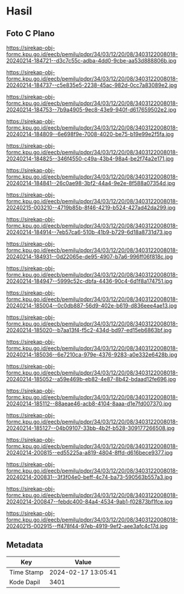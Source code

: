 # Hasil

## Foto C Plano

https://sirekap-obj-formc.kpu.go.id/eecb/pemilu/pdpr/34/03/12/20/08/3403122008018-20240214-184721--d3c7c55c-adba-4dd0-9cbe-aa53d888806b.jpg

https://sirekap-obj-formc.kpu.go.id/eecb/pemilu/pdpr/34/03/12/20/08/3403122008018-20240214-184737--c5e835e5-2238-45ac-982d-0cc7a83089e2.jpg

https://sirekap-obj-formc.kpu.go.id/eecb/pemilu/pdpr/34/03/12/20/08/3403122008018-20240214-184753--7b9a4905-9ec8-43e9-940f-d617659502e2.jpg

https://sirekap-obj-formc.kpu.go.id/eecb/pemilu/pdpr/34/03/12/20/08/3403122008018-20240214-184809--6e698f9e-7008-4020-be75-b19e99e2f5fa.jpg

https://sirekap-obj-formc.kpu.go.id/eecb/pemilu/pdpr/34/03/12/20/08/3403122008018-20240214-184825--346f4550-c49a-43b4-98a4-be2f74a2e171.jpg

https://sirekap-obj-formc.kpu.go.id/eecb/pemilu/pdpr/34/03/12/20/08/3403122008018-20240214-184841--26c0ae98-3bf2-44a4-9e2e-8f588a07354d.jpg

https://sirekap-obj-formc.kpu.go.id/eecb/pemilu/pdpr/34/03/12/20/08/3403122008018-20240215-003210--4719b85b-8f46-4219-b524-427ad42da299.jpg

https://sirekap-obj-formc.kpu.go.id/eecb/pemilu/pdpr/34/03/12/20/08/3403122008018-20240214-184914--7eb57ca6-510b-41b9-b729-6d18a8731d73.jpg

https://sirekap-obj-formc.kpu.go.id/eecb/pemilu/pdpr/34/03/12/20/08/3403122008018-20240214-184931--0d22065e-de95-4907-b7a6-996ff06f818c.jpg

https://sirekap-obj-formc.kpu.go.id/eecb/pemilu/pdpr/34/03/12/20/08/3403122008018-20240214-184947--5999c52c-dbfa-4436-90c4-6d1f8a174751.jpg

https://sirekap-obj-formc.kpu.go.id/eecb/pemilu/pdpr/34/03/12/20/08/3403122008018-20240214-185004--0c0db887-56d9-402e-b619-d836eee4ae13.jpg

https://sirekap-obj-formc.kpu.go.id/eecb/pemilu/pdpr/34/03/12/20/08/3403122008018-20240214-185020--b7aa13f4-f5c2-434d-bd97-ed15eb6863bf.jpg

https://sirekap-obj-formc.kpu.go.id/eecb/pemilu/pdpr/34/03/12/20/08/3403122008018-20240214-185036--6e7210ca-979e-4376-9283-a0e332e6428b.jpg

https://sirekap-obj-formc.kpu.go.id/eecb/pemilu/pdpr/34/03/12/20/08/3403122008018-20240214-185052--a59e469b-eb82-4e87-8b42-bdaad12fe696.jpg

https://sirekap-obj-formc.kpu.go.id/eecb/pemilu/pdpr/34/03/12/20/08/3403122008018-20240214-185112--88aeae46-acb8-4104-8aaa-d1e7fd007370.jpg

https://sirekap-obj-formc.kpu.go.id/eecb/pemilu/pdpr/34/03/12/20/08/3403122008018-20240214-185127--04b09107-33bb-4b2f-b528-309177266508.jpg

https://sirekap-obj-formc.kpu.go.id/eecb/pemilu/pdpr/34/03/12/20/08/3403122008018-20240214-200815--ed55225a-a819-4804-8ffd-d616bece9377.jpg

https://sirekap-obj-formc.kpu.go.id/eecb/pemilu/pdpr/34/03/12/20/08/3403122008018-20240214-200831--3f3f04e0-beff-4c74-ba73-590563b557a3.jpg

https://sirekap-obj-formc.kpu.go.id/eecb/pemilu/pdpr/34/03/12/20/08/3403122008018-20240214-200847--febdc400-84a4-4534-9ab1-f02873bf1fce.jpg

https://sirekap-obj-formc.kpu.go.id/eecb/pemilu/pdpr/34/03/12/20/08/3403122008018-20240215-002915--ff478f44-97eb-4919-9ef2-aee3afc4c17d.jpg


## Metadata

| Key        | Value               |
| ---------- | ------------------- |
| Time Stamp | 2024-02-17 13:05:41 |
| Kode Dapil | 3401                |



